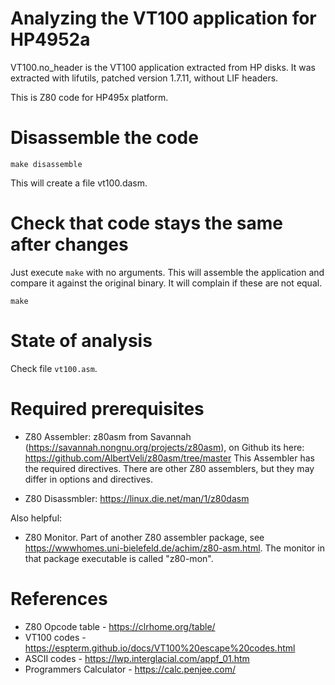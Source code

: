 # Analyzing the VT100 application for HP4952a

VT100.no_header is the VT100 application extracted from HP disks.
It was extracted with lifutils, patched version 1.7.11, without LIF headers.

This is Z80 code for HP495x platform.

# Disassemble the code
```shell
make disassemble
```
This will create a file vt100.dasm.

# Check that code stays the same after changes
Just execute ```make``` with no arguments. This will assemble the application and compare it
against the original binary. It will complain if these are not equal.
```shell
make 
```

# State of analysis
Check file ```vt100.asm```. 

# Required prerequisites

* Z80 Assembler: z80asm from Savannah (https://savannah.nongnu.org/projects/z80asm), 
on Github its here: https://github.com/AlbertVeli/z80asm/tree/master
This Assembler has the required directives. There are other Z80 assemblers, but they may differ in options
and directives.

* Z80 Disassmbler:
https://linux.die.net/man/1/z80dasm

Also helpful:
* Z80 Monitor. Part of another Z80 assembler package, see https://wwwhomes.uni-bielefeld.de/achim/z80-asm.html.
  The monitor in that package executable is called "z80-mon".

# References
* Z80 Opcode table - https://clrhome.org/table/
* VT100 codes - https://espterm.github.io/docs/VT100%20escape%20codes.html
* ASCII codes - https://lwp.interglacial.com/appf_01.htm
* Programmers Calculator - https://calc.penjee.com/